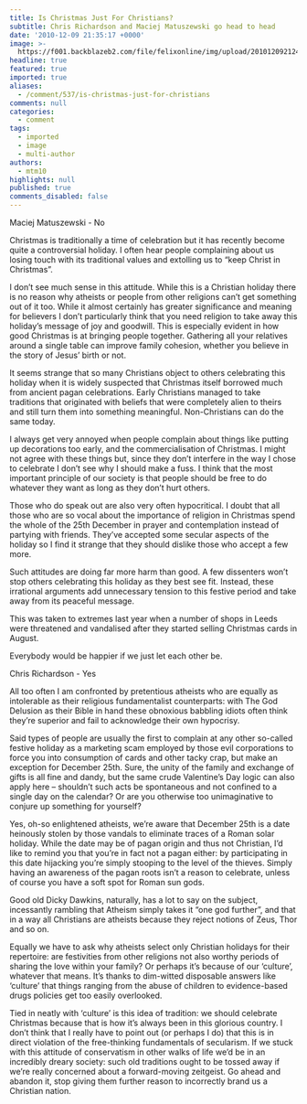 ```yaml
---
title: Is Christmas Just For Christians?
subtitle: Chris Richardson and Maciej Matuszewski go head to head
date: '2010-12-09 21:35:17 +0000'
image: >-
  https://f001.backblazeb2.com/file/felixonline/img/upload/201012092124-ac1507-nativity.jpg
headline: true
featured: true
imported: true
aliases:
  - /comment/537/is-christmas-just-for-christians
comments: null
categories:
  - comment
tags:
  - imported
  - image
  - multi-author
authors:
  - mtm10
highlights: null
published: true
comments_disabled: false
---
```


Maciej Matuszewski - No

Christmas is traditionally a time of celebration but it has recently become quite a controversial holiday. I often hear people complaining about us losing touch with its traditional values and extolling us to “keep Christ in Christmas”.

I don’t see much sense in this attitude. While this is a Christian holiday there is no reason why atheists or people from other religions can’t get something out of it too. While it almost certainly has greater significance and meaning for believers I don’t particularly think that you need religion to take away this holiday’s message of joy and goodwill. This is especially evident in how good Christmas is at bringing people together. Gathering all your relatives around a single table can improve family cohesion, whether you believe in the story of Jesus’ birth or not.

It seems strange that so many Christians object to others celebrating this holiday when it is widely suspected that Christmas itself borrowed much from ancient pagan celebrations. Early Christians managed to take traditions that originated with beliefs that were completely alien to theirs and still turn them into something meaningful. Non-Christians can do the same today.

I always get very annoyed when people complain about things like putting up decorations too early, and the commercialisation of Christmas. I might not agree with these things but, since they don’t interfere in the way I chose to celebrate I don’t see why I should make a fuss. I think that the most important principle of our society is that people should be free to do whatever they want as long as they don’t hurt others.

Those who do speak out are also very often hypocritical. I doubt that all those who are so vocal about the importance of religion in Christmas spend the whole of the 25th December in prayer and contemplation instead of partying with friends. They’ve accepted some secular aspects of the holiday so I find it strange that they should dislike those who accept a few more.

Such attitudes are doing far more harm than good. A few dissenters won’t stop others celebrating this holiday as they best see fit. Instead, these irrational arguments add unnecessary tension to this festive period and take away from its peaceful message.

This was taken to extremes last year when a number of shops in Leeds were threatened and vandalised after they started selling Christmas cards in August.

Everybody would be happier if we just let each other be.

Chris Richardson - Yes

All too often I am confronted by pretentious atheists who are equally as intolerable as their religious fundamentalist counterparts: with The God Delusion as their Bible in hand these obnoxious babbling idiots often think they’re superior and fail to acknowledge their own hypocrisy.

Said types of people are usually the first to complain at any other so-called festive holiday as a marketing scam employed by those evil corporations to force you into consumption of cards and other tacky crap, but make an exception for December 25th. Sure, the unity of the family and exchange of gifts is all fine and dandy, but the same crude Valentine’s Day logic can also apply here – shouldn’t such acts be spontaneous and not confined to a single day on the calendar? Or are you otherwise too unimaginative to conjure up something for yourself?

Yes, oh-so enlightened atheists, we’re aware that December 25th is a date heinously stolen by those vandals to eliminate traces of a Roman solar holiday. While the date may be of pagan origin and thus not Christian, I’d like to remind you that you’re in fact not a pagan either: by participating in this date hijacking you’re simply stooping to the level of the thieves. Simply having an awareness of the pagan roots isn’t a reason to celebrate, unless of course you have a soft spot for Roman sun gods.

Good old Dicky Dawkins, naturally, has a lot to say on the subject, incessantly rambling that Atheism simply takes it “one god further”, and that in a way all Christians are atheists because they reject notions of Zeus, Thor and so on.

Equally we have to ask why atheists select only Christian holidays for their repertoire: are festivities from other religions not also worthy periods of sharing the love within your family? Or perhaps it’s because of our ‘culture’, whatever that means. It’s thanks to dim-witted disposable answers like ‘culture’ that things ranging from the abuse of children to evidence-based drugs policies get too easily overlooked.

Tied in neatly with ‘culture’ is this idea of tradition: we should celebrate Christmas because that is how it’s always been in this glorious country. I don’t think that I really have to point out (or perhaps I do) that this is in direct violation of the free-thinking fundamentals of secularism. If we stuck with this attitude of conservatism in other walks of life we’d be in an incredibly dreary society: such old traditions ought to be tossed away if we’re really concerned about a forward-moving zeitgeist. Go ahead and abandon it, stop giving them further reason to incorrectly brand us a Christian nation.
